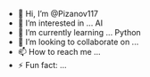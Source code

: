 - 👋 Hi, I’m @Pizanov117
- 👀 I’m interested in ... AI 
- 🌱 I’m currently learning ... Python
- 💞️ I’m looking to collaborate on ...
- 📫 How to reach me ...
- ⚡ Fun fact: ...

<!---
Pizanov117/Pizanov117 is a ✨ special ✨ repository because its `README.md` (this file) appears on your GitHub profile.
You can click the Preview link to take a look at your changes.
--->
